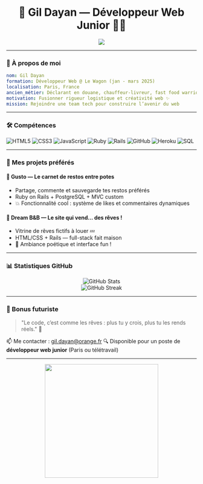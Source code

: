 <h1 align="center">🚀 Gil Dayan — Développeur Web Junior 👨‍💻</h1>

<p align="center">
  <img src="https://readme-typing-svg.herokuapp.com?color=0F8FEA&lines=Bienvenue+sur+mon+GitHub+!;Développeur+web+junior+en+mission+futuriste;Passé+de+douanier+%E2%86%92+codeur+passionn%C3%A9+💥"/>
</p>

---

### 🧠 À propos de moi

```yaml
nom: Gil Dayan
formation: Développeur Web @ Le Wagon (jan - mars 2025)
localisation: Paris, France
ancien_métier: Déclarant en douane, chauffeur-livreur, fast food warrior 🍔
motivation: Fusionner rigueur logistique et créativité web ✨
mission: Rejoindre une team tech pour construire l’avenir du web
```

---

### 🛠️ Compétences

![HTML5](https://img.shields.io/badge/-HTML5-E34F26?style=flat-square&logo=html5&logoColor=white)
![CSS3](https://img.shields.io/badge/-CSS3-1572B6?style=flat-square&logo=css3)
![JavaScript](https://img.shields.io/badge/-JavaScript-F7DF1E?style=flat-square&logo=javascript&logoColor=black)
![Ruby](https://img.shields.io/badge/-Ruby-CC342D?style=flat-square&logo=ruby&logoColor=white)
![Rails](https://img.shields.io/badge/-Ruby_on_Rails-CC0000?style=flat-square&logo=ruby-on-rails&logoColor=white)
![GitHub](https://img.shields.io/badge/-GitHub-181717?style=flat-square&logo=github)
![Heroku](https://img.shields.io/badge/-Heroku-430098?style=flat-square&logo=heroku&logoColor=white)
![SQL](https://img.shields.io/badge/-SQL-4479A1?style=flat-square&logo=postgresql&logoColor=white)

---

### 📂 Mes projets préférés

#### 🍝 Gusto — Le carnet de restos entre potes
- Partage, commente et sauvegarde tes restos préférés
- Ruby on Rails + PostgreSQL + MVC custom
- 💥 Fonctionnalité cool : système de likes et commentaires dynamiques

#### 🛌 Dream B&B — Le site qui vend... des rêves !
- Vitrine de rêves fictifs à louer 💤
- HTML/CSS + Rails — full-stack fait maison
- 🌈 Ambiance poétique et interface fun !

---

### 📊 Statistiques GitHub
<p align="center">
  <img src="https://github-readme-stats.vercel.app/api?username=GDAY75&show_icons=true&theme=tokyonight" alt="GitHub Stats"/>
  <br>
  <img src="https://github-readme-streak-stats.herokuapp.com?user=GDAY75&theme=tokyonight&date_format=M%20j%5B%2C%20Y%5D" alt="GitHub Streak"/>
</p>

---

### 🤖 Bonus futuriste
> "Le code, c’est comme les rêves : plus tu y crois, plus tu les rends réels." 💫

📫 Me contacter : gil.dayan@orange.fr
🔍 Disponible pour un poste de **développeur web junior** (Paris ou télétravail)

---

<p align="center">
  <img src="https://media.giphy.com/media/f3iwJFOVOwuy7K6FFw/giphy.gif" width="300"/>
</p>
